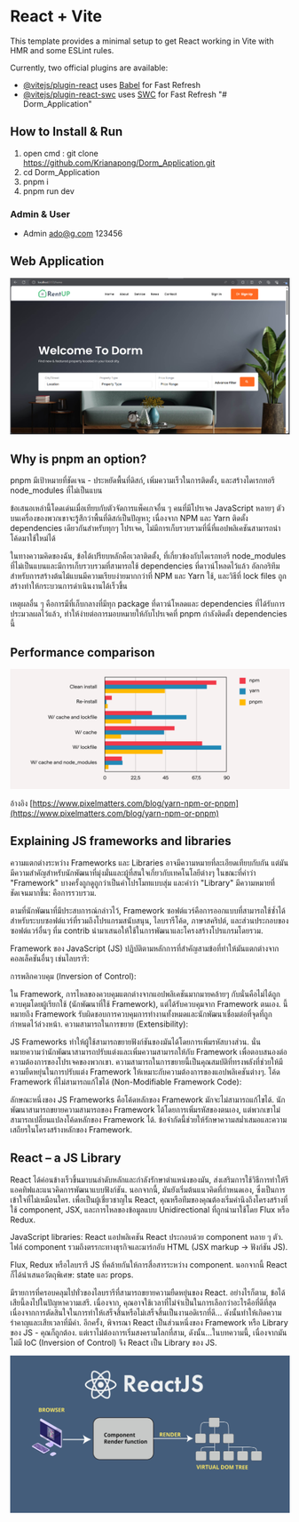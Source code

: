 # React + Vite

This template provides a minimal setup to get React working in Vite with HMR and some ESLint rules.

Currently, two official plugins are available:

- [@vitejs/plugin-react](https://github.com/vitejs/vite-plugin-react/blob/main/packages/plugin-react/README.md) uses [Babel](https://babeljs.io/) for Fast Refresh
- [@vitejs/plugin-react-swc](https://github.com/vitejs/vite-plugin-react-swc) uses [SWC](https://swc.rs/) for Fast Refresh
  "# Dorm_Application"

## How to Install & Run
1. open cmd : git clone https://github.com/Krianapong/Dorm_Application.git
2. cd Dorm_Application
3. pnpm i
4. pnpm run dev

### Admin & User
- Admin
 ado@g.com
 123456


## Web Application
![Alt text](image.png)

## Why is pnpm an option?
pnpm มีเป้าหมายที่ชัดเจน - ประหยัดพื้นที่ดิสก์, เพิ่มความเร็วในการติดตั้ง, และสร้างไดเรกทอรี node_modules ที่ไม่เป็นแบน

ข้อเสนอเหล่านี้โดดเด่นเมื่อเทียบกับตัวจัดการแพ็คเกจอื่น ๆ คนที่มีโปรเจค JavaScript หลายๆ ตัวบนเครื่องของพวกเขาจะรู้สึกว่าพื้นที่ดิสก์เป็นปัญหา; เนื่องจาก NPM และ Yarn ติดตั้ง dependencies เดียวกันสำหรับทุกๆ โปรเจค, ไม่มีการเก็บรวบรวมที่นี่ที่แอปพลิเคชันสามารถนำโค้ดมาใช้ใหม่ได้

ในทางความคิดของฉัน, ข้อได้เปรียบหลักคือเวลาติดตั้ง, ที่เกี่ยวข้องกับไดเรกทอรี node_modules ที่ไม่เป็นแบนและมีการเก็บรวบรวมที่สามารถใช้ dependencies ที่ดาวน์โหลดไว้แล้ว อัลกอริทึมสำหรับการสร้างต้นไม้แบนมีความเรียบง่ายมากกว่าที่ NPM และ Yarn ใช้, และวิธีที่ lock files ถูกสร้างทำให้กระบวนการดำเนินงานได้เร็วขึ้น

เหตุผลอื่น ๆ คือการมีที่เก็บกลางที่มีทุก package ที่ดาวน์โหลดและ dependencies ที่ได้รับการประมวลผลไว้แล้ว, ทำให้ง่ายต่อการมอบหมายให้กับโปรเจคที่ pnpm กำลังติดตั้ง dependencies นี้

## Performance comparison
![Alt text](image-1.png)

อ้างอิง [https://www.pixelmatters.com/blog/yarn-npm-or-pnpm](https://www.pixelmatters.com/blog/yarn-npm-or-pnpm)

## Explaining JS frameworks and libraries
ความแตกต่างระหว่าง Frameworks และ Libraries อาจมีความหมายที่ละเอียดเทียบกับกัน แต่มันมีความสำคัญสำหรับนักพัฒนาที่มุ่งมั่นและผู้ที่สนใจเกี่ยวกับเทคโนโลยีต่างๆ ในขณะที่คำว่า "Framework" บางครั้งถูกดูถูกว่าเป็นคำโปรโมทแบบสุ่ม และคำว่า "Library" มีความหมายที่ชัดเจนมากขึ้น: คือการรวบรวม.

ตามที่นักพัฒนาที่มีประสบการณ์กล่าวไว้, Framework ซอฟต์แวร์คือการออกแบบที่สามารถใช้ซ้ำได้สำหรับระบบซอฟต์แวร์ที่รวมถึงโปรแกรมสนับสนุน, ไลบรารีโค้ด, ภาษาสคริปต์, และส่วนประกอบของซอฟต์แวร์อื่นๆ ที่ม contrib นำมาเสนอให้ใช้ในการพัฒนาและโครงสร้างโปรแกรมโดยรวม.

Framework ของ JavaScript (JS) ปฏิบัติตามหลักการที่สำคัญสามข้อที่ทำให้มันแตกต่างจากคอลเล็คชันอื่นๆ เช่นไลบรารี:

การพลิกควบคุม (Inversion of Control):

ใน Framework, การไหลของควบคุมแตกต่างจากแอปพลิเคชันมากมายคล้ายๆ กับนั่นคือไม่ได้ถูกควบคุมโดยผู้เรียกใช้ (นักพัฒนาที่ใช้ Framework), แต่ได้รับควบคุมจาก Framework ตนเอง. นี้หมายถึง Framework รับผิดชอบการควบคุมการทำงานทั้งหมดและนักพัฒนาเชื่อมต่อที่จุดที่ถูกกำหนดไว้ล่วงหน้า.
ความสามารถในการขยาย (Extensibility):

JS Frameworks ทำให้ผู้ใช้สามารถขยายฟังก์ชันของมันได้โดยการเพิ่มรหัสบางส่วน. นั่นหมายความว่านักพัฒนาสามารถปรับแต่งและเพิ่มความสามารถให้กับ Framework เพื่อตอบสนองต่อความต้องการของโปรเจคของพวกเขา. ความสามารถในการขยายนี้เป็นคุณสมบัติที่ทรงพลังที่ช่วยให้มีความยืดหยุ่นในการปรับแต่ง Framework ให้เหมาะกับความต้องการของแอปพลิเคชันต่างๆ.
โค้ด Framework ที่ไม่สามารถแก้ไขได้ (Non-Modifiable Framework Code):

ลักษณะหนึ่งของ JS Frameworks คือโค้ดหลักของ Framework มักจะไม่สามารถแก้ไขได้. นักพัฒนาสามารถขยายความสามารถของ Framework ได้โดยการเพิ่มรหัสของตนเอง, แต่พวกเขาไม่สามารถเปลี่ยนแปลงโค้ดหลักของ Framework ได้. ข้อจำกัดนี้ช่วยให้รักษาความสม่ำเสมอและความเสถียรในโครงสร้างหลักของ Framework.

## React – a JS Library
React ได้ค่อนข้างเร็วขึ้นมาบนลำดับหลักและกำลังรักษาตำแหน่งของมัน, ส่งเสริมการใช้วิธีการทำให้รีแอคทิฟและแนวคิดการพัฒนาแบบฟังก์ชัน. นอกจากนี้, มันยังเริ่มต้นแนวคิดที่กำหนดเอง, ซึ่งเป็นการเข้าใจที่ไม่เหมือนใคร. เพื่อเป็นผู้เชี่ยวชาญใน React, คุณหรือทีมของคุณต้องเริ่มคำนึงถึงโครงสร้างที่ใช้ component, JSX, และการไหลของข้อมูลแบบ Unidirectional ที่ถูกนำมาใช้โดย Flux หรือ Redux.

JavaScript libraries: React
แอปพลิเคชัน React ประกอบด้วย component หลาย ๆ ตัว. ไฟล์ component รวมถึงตรรกะทางธุรกิจและมาร์กอับ HTML (JSX markup -> ฟังก์ชัน JS).

Flux, Redux หรือไลบรารี JS ที่คล้ายกันให้การสื่อสารระหว่าง component. นอกจากนี้ React ก็ได้นำเสนอวัตถุพิเศษ: state และ props.

มีรายการที่ครอบคลุมไปทั่วของไลบรารีที่สามารถขยายความยืดหยุ่นของ React. อย่างไรก็ตาม, ข้อได้เสียนี้ลงไปในปัญหาความเสรี. เนื่องจาก, คุณอาจใช้เวลาที่ไม่จำเป็นในการเลือกว่าอะไรคือที่ดีที่สุด เนื่องจากการตัดสินใจในการทำให้เสร็จสิ้นหรือไม่เสร็จสิ้นเป็นงานอดิเรกที่ดี... ดังนั้นทำให้เกิดความรำคาญและเสียเวลาที่มีค่า. อีกครั้ง, พิจารณา React เป็นส่วนหนึ่งของ Framework หรือ Library ของ JS - คุณก็ถูกต้อง. แต่เราไม่ต้องการเริ่มสงครามโลกที่สาม, ดังนั้น...ในบทความนี้, เนื่องจากมันไม่มี IoC (Inversion of Control) จึง React เป็น Library ของ JS.

![Alt text](image-2.png)